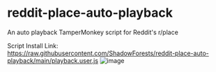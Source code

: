 # reddit-place-auto-playback
An auto playback TamperMonkey script for Reddit's r/place

Script Install Link: https://raw.githubusercontent.com/ShadowForests/reddit-place-auto-playback/main/playback.user.js
![image](https://user-images.githubusercontent.com/38903248/162694060-16099d60-2f5d-4b71-a225-f24e7f57356c.png)
